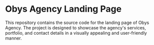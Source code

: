 # Obys Agency Landing Page

This repository contains the source code for the landing page of Obys Agency. The project is designed to showcase the agency's services, portfolio, and contact details in a visually appealing and user-friendly manner.
